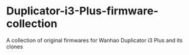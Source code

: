 # Duplicator-i3-Plus-firmware-collection
A collection of original firmwares for Wanhao Duplicator i3 Plus and its clones
